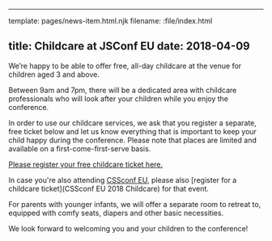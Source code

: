 ----
template: pages/news-item.html.njk
filename: :file/index.html

title: Childcare at JSConf EU
date: 2018-04-09
----

We’re happy to be able to offer free, all-day childcare at the venue for children aged 3 and above.

Between 9am and 7pm, there will be a dedicated area with childcare professionals who will look after your children while you enjoy the conference.

In order to use our childcare services, we ask that you register a separate, free ticket below and let us know everything that is important to keep your child happy during the conference. Please note that places are limited and available on a first-come-first-serve basis.

[Please register your free childcare ticket here.](https://ti.to/jsconfeu/jsconf-eu-2018/with/koe-2-ihyx4)

In case you're also attending [CSSconf EU](https://2018.cssconf.eu/), please also [register for a childcare ticket](CSSconf EU 2018 Childcare) for that event.

For parents with younger infants, we will offer a separate room to retreat to, equipped with comfy seats, diapers and other basic necessities.

We look forward to welcoming you and your children to the conference!
